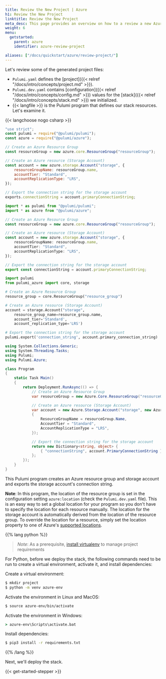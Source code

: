 ```yaml
---
title: Review the New Project | Azure
h1: Review the New Project
linktitle: Review the New Project
meta_desc: This page provides an overview on how to a review a new Azure project.
weight: 6
menu:
  getstarted:
    parent: azure
    identifier: azure-review-project

aliases: ["/docs/quickstart/azure/review-project/"]
---
```


Let's review some of the generated project files:

- `Pulumi.yaml` defines the [project]({{< relref "/docs/intro/concepts/project.md" >}}).
- `Pulumi.dev.yaml` contains [configuration]({{< relref "/docs/intro/concepts/config.md" >}}) values for the [stack]({{< relref "/docs/intro/concepts/stack.md" >}}) we initialized.
- {{< langfile >}} is the Pulumi program that defines our stack resources. Let's examine it.

{{< langchoose nogo csharp >}}

```javascript
"use strict";
const pulumi = require("@pulumi/pulumi");
const azure = require("@pulumi/azure");

// Create an Azure Resource Group
const resourceGroup = new azure.core.ResourceGroup("resourceGroup");

// Create an Azure resource (Storage Account)
const account = new azure.storage.Account("storage", {
    resourceGroupName: resourceGroup.name,
    accountTier: "Standard",
    accountReplicationType: "LRS",
});

// Export the connection string for the storage account
exports.connectionString = account.primaryConnectionString;
```

```typescript
import * as pulumi from "@pulumi/pulumi";
import * as azure from "@pulumi/azure";

// Create an Azure Resource Group
const resourceGroup = new azure.core.ResourceGroup("resourceGroup");

// Create an Azure resource (Storage Account)
const account = new azure.storage.Account("storage", {
    resourceGroupName: resourceGroup.name,
    accountTier: "Standard",
    accountReplicationType: "LRS",
});

// Export the connection string for the storage account
export const connectionString = account.primaryConnectionString;
```

```python
import pulumi
from pulumi_azure import core, storage

# Create an Azure Resource Group
resource_group = core.ResourceGroup("resource_group")

# Create an Azure resource (Storage Account)
account = storage.Account("storage",
    resource_group_name=resource_group.name,
    account_tier='Standard',
    account_replication_type='LRS')

# Export the connection string for the storage account
pulumi.export('connection_string', account.primary_connection_string)
```

```csharp
using System.Collections.Generic;
using System.Threading.Tasks;
using Pulumi;
using Pulumi.Azure;

class Program
{
    static Task Main()
    {
        return Deployment.RunAsync(() => {
            // Create an Azure Resource Group
            var resourceGroup = new Azure.Core.ResourceGroup("resourceGroup");

            // Create an Azure resource (Storage Account)
            var account = new Azure.Storage.Account("storage", new Azure.Storage.AccountArgs
            {
                ResourceGroupName = resourceGroup.Name,
                AccountTier = "Standard",
                AccountReplicationType = "LRS",
            });

            // Export the connection string for the storage account
            return new Dictionary<string, object> {
                { "connectionString", account.PrimaryConnectionString },
            };
        });
    }
}
```

This Pulumi program creates an Azure resource group and storage account and exports the storage account's connection string.

**Note**: In this program, the location of the resource group is set in the configuration setting `azure:location` (check the `Pulumi.dev.yaml` file). This is an easy way to set a global location for your program so you don't have to specify the location for each resource manually. The location for the storage account is automatically derived from the location of the resource group. To override the location for a resource, simply set the location property to one of Azure's [supported locations](https://azure.microsoft.com/en-us/global-infrastructure/locations/).

{{% lang python %}}

> *Note*: As a prerequisite, [install virtualenv](https://virtualenv.pypa.io/en/latest/installation/) to manage project requirements

For Python, before we deploy the stack, the following commands need to be run to create a virtual environment, activate it, and install dependencies:

Create a virtual environment:

```bash
$ mkdir project
$ python -m venv azure-env
```

Activate the environment in Linux and MacOS:

```bash
$ source azure-env/bin/activate
```

Activate the environment in Windows:

```bat
> azure-env\Scripts\activate.bat
```

Install dependencies:

```bash
$ pip3 install -r requirements.txt
```

{{% /lang %}}

Next, we'll deploy the stack.

{{< get-started-stepper >}}
